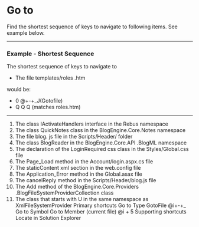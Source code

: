 # Go to

Find the shortest sequence of keys to navigate to following items. See example below.

---
### Example - Shortest Sequence

The shortest sequence of keys to navigate to

*  The file templates/roles .htm
  
would be:

* 0 @+-+_J(Gotofile)
*  Q Q Q (matches roles.htm)
---

1. The class IActivateHandlers interface in the Rebus namespace
2. The class QuickNotes class in the BlogEngine.Core.Notes namespace
3. The file blog. js file in the Scripts/Header/ folder
4. The class BlogReader in the BlogEngine.Core.API .BlogML namespace
5. The declaration of the LoginRequired css class in the Styles/Global.css file
6. The Page_Load method in the Account/login.aspx.cs file
7. The staticContent xml section in the web.config file
8. The Application_Error method in the Global.asax file
9. The cancelReply method in the Scripts/Header/blog.js file
10. The Add method of the BlogEngine.Core.Providers .BlogFileSystemProviderCollection class
11. The class that starts with U in the same namespace as XmlFileSystemProvider
Primary shortcuts
Go to Type
GotoFile @i+-+_
Go to Symbol
Go to Member (current file) @i + 5
Supporting shortcuts
Locate in Solution Explorer